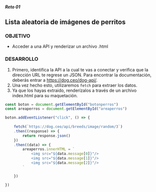 ##### Reto 01
## Lista aleatoria de imágenes de perritos

### OBJETIVO

* Acceder a una API y renderizar un archivo .html

### DESARROLLO

1. Primero, identifica la API a la cual te vas a conectar y verifica que la dirección URL te regrese un JSON. Para encontrar la documentación, deberás entrar a https://dog.ceo/dog-api/.
2. Una vez hecho esto, utilizaremos `fetch` para extraer los datos.
3. Ya que los hayas extraido, renderízalos a través de un archivo index.html para su maquetación.

```javascript
const boton = document.getElementById("botonperros")
const areaperros = document.getElementById("areaperros")

boton.addEventListener("click", () => {
    
    fetch(`https://dog.ceo/api/breeds/image/random/3`)
    .then((response) => {
        return response.json()
    })
    .then((data) => {
        areaperros.innerHTML = `
            <img src="${data.message[0]}"/>
            <img src="${data.message[1]}"/>
            <img src="${data.message[2]}"/>
        `

    })

})
```
